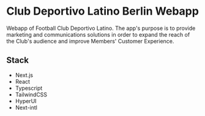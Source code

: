 # Club Deportivo Latino Berlin Webapp

Webapp of Football Club Deportivo Latino. The app's purpose is to provide marketing and communications solutions in order to expand the reach of the Club's audience and improve Members' Customer Experience. 

## Stack 
- Next.js
- React
- Typescript
- TailwindCSS
- HyperUI
- Next-intl
